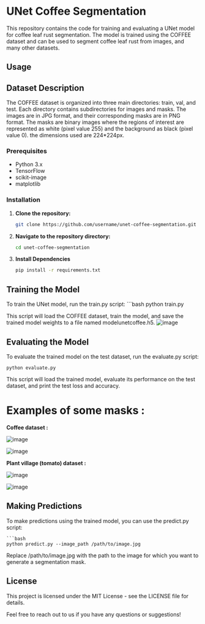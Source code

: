 # UNet Coffee Segmentation

This repository contains the code for training and evaluating a UNet model for coffee leaf rust segmentation. The model is trained using the COFFEE dataset and can be used to segment coffee leaf rust from images, and many other datasets.

## Usage

## Dataset Description

The COFFEE dataset is organized into three main directories: train, val, and test. Each directory contains subdirectories for images and masks. The images are in JPG format, and their corresponding masks are in PNG format. The masks are binary images where the regions of interest are represented as white (pixel value 255) and the background as black (pixel value 0). the dimensions used are 224*224px.
### Prerequisites

- Python 3.x
- TensorFlow
- scikit-image
- matplotlib

### Installation

1. **Clone the repository:**

   ```bash
   git clone https://github.com/username/unet-coffee-segmentation.git

2. **Navigate to the repository directory:**

   ```bash
   cd unet-coffee-segmentation

3. **Install Dependencies**
    ```bash
    pip install -r requirements.txt

## Training the Model

To train the UNet model, run the train.py script:
    ```bash
    python train.py

This script will load the COFFEE dataset, train the model, and save the trained model weights to a file named modelunetcoffee.h5.
![image](https://github.com/FouadHellal/U-net-for-plant-segmentation/assets/113594352/ba940da7-9e0d-479f-895d-da7ee0c4d4be)

## Evaluating the Model

To evaluate the trained model on the test dataset, run the evaluate.py script:

`python evaluate.py`

This script will load the trained model, evaluate its performance on the test dataset, and print the test loss and accuracy.
# Examples of some masks :
**Coffee dataset :**

![image](https://github.com/FouadHellal/U-net-for-plant-segmentation/assets/113594352/a63acb6c-7f39-459f-80a0-39516365273f)

![image](https://github.com/FouadHellal/U-net-for-plant-segmentation/assets/113594352/196880d9-aa4f-4897-b3f1-a4b27f3a5ba3)

**Plant village (tomato) dataset :**

![image](https://github.com/FouadHellal/U-net-for-plant-segmentation/assets/113594352/ecef34e0-419f-41a2-b464-0fb1ea2e013f)

![image](https://github.com/FouadHellal/U-net-for-plant-segmentation/assets/113594352/3cd3e12b-dcfc-4ae0-a0f5-72c2d5951691)


## Making Predictions

To make predictions using the trained model, you can use the predict.py script:

    ```bash
    python predict.py --image_path /path/to/image.jpg
    

Replace /path/to/image.jpg with the path to the image for which you want to generate a segmentation mask.

## License

This project is licensed under the MIT License - see the LICENSE file for details.


Feel free to reach out to us if you have any questions or suggestions!
